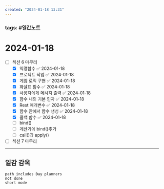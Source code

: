 ```yaml
---
created: "2024-01-18 13:31"
---
```


### tags: #일간노트
  
# 2024-01-18 
- [ ] 섹션 6 마무리
	- [x] 익명함수 ✅ 2024-01-18
	- [x] 프로젝트 작업 ✅ 2024-01-18
	- [x] 게임 로직 구현 ✅ 2024-01-18
	- [x] 화살표 함수 ✅ 2024-01-18
	- [x] 사용자에게 메시지 출력 ✅ 2024-01-18
	- [x] 함수 내의 기본 인자 ✅ 2024-01-18
	- [x] Rest 매개변수 ✅ 2024-01-18
	- [x] 함수 안에서 함수 생성 ✅ 2024-01-18
	- [x] 콜백 함수 ✅ 2024-01-18
	- [ ] bind()
	- [ ] 계산기에 bind()추가
	- [ ] call()과 apply()
- [ ] 섹션 7 마무리
  
---  
## 일감 감옥  
```tasks  
path includes Day planners
not done  
short mode  
```